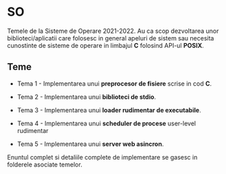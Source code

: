 # SO

Temele de la Sisteme de Operare 2021-2022. Au ca scop dezvoltarea unor biblioteci/aplicatii care folosesc in general apeluri de sistem sau necesita cunostinte de sisteme de operare in limbajul **C** folosind API-ul **POSIX**.

## Teme

* Tema 1 - Implementarea unui **preprocesor de fisiere** scrise in cod **C**.

* Tema 2 - Implementarea unui **biblioteci de stdio**.

* Tema 3 - Implementarea unui **loader rudimentar de executabile**.

* Tema 4 - Implementarea unui **scheduler de procese** user-level rudimentar

* Tema 5 - Implementarea unui **server web asincron**.

Enuntul complet si detaliile complete de implementare se gasesc in folderele asociate temelor.
